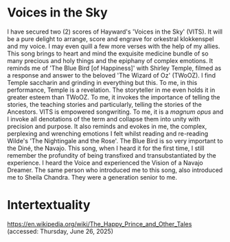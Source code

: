 # Voices in the Sky #

I have secured two (2) scores of Hayward's 'Voices in the Sky' (VITS). It will be a pure delight to arrange, score and engrave for orkestral klokkenspel and my voice. I may even quill a few more verses with the help of my allies. This song brings to heart and mind the exquisite medicine bundle of so many precious and holy things and the epiphany of complex emotions. It reminds me of 'The Blue Bird [of Happiness]' with Shirley Temple, filmed as a response and answer to the beloved 'The Wizard of Oz' (TWoOZ). I find Temple saccharin and grinding in everything but this. To me, in this performance, Temple is a revelation. The storyteller in me even holds it in greater esteem than TWoOZ. To me, it invokes the importance of telling the stories, the teaching stories and particularly, telling the stories of the Ancestors. VITS is empowered songwriting. To me, it is a *magnum opus* and I invoke all denotations of the term and collapse them into unity with precision and purpose. It also reminds and evokes in me, the complex, perplexing and wrenching emotions I felt whilst reading and re-reading Wilde's 'The Nightingale and the Rose'. The Blue Bird is so very important to the Diné, the Navajo. This song, when I heard it for the first time, I still remember the profundity of being transfixed and transubstantiated by the experience. I heard the Voice and experienced the Vision of a Navajo Dreamer. The same person who introduced me to this song, also introduced me to Sheila Chandra. They were a generation senior to me. 


# Intertextuality #

https://en.wikipedia.org/wiki/The_Happy_Prince_and_Other_Tales (accessed: Thursday, June 26, 2025)

